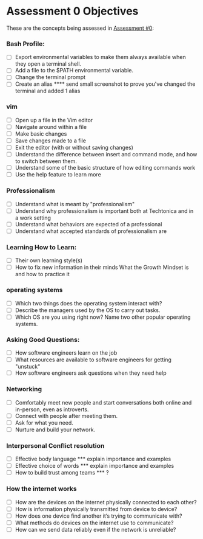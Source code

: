 # Assessment 0 Objectives

These are the concepts being assessed in [Assessment #0](https://github.com/Techtonica/curriculum/blob/master/projects/first-assessment.md):

### Bash Profile:
- [ ] Export environmental variables to make them always available when they open a terminal shell.
- [ ] Add a file to the $PATH environmental variable.
- [ ] Change the terminal prompt
- [ ] Create an alias
**** send small screenshot to prove you've changed the terminal and added 1 alias

### vim
- [ ] Open up a file in the Vim editor
- [ ] Navigate around within a file
- [ ] Make basic changes
- [ ] Save changes made to a file
- [ ] Exit the editor (with or without saving changes)
- [ ] Understand the difference between insert and command mode, and how to switch between them.
- [ ] Understand some of the basic structure of how editing commands work
- [ ] Use the help feature to learn more

### Professionalism
- [ ] Understand what is meant by "professionalism"
- [ ] Understand why professionalism is important both at Techtonica and in a work setting
- [ ] Understand what behaviors are expected of a professional
- [ ] Understand what accepted standards of professionalism are

### Learning How to Learn:
- [ ] Their own learning style(s)
- [ ] How to fix new information in their minds
What the Growth Mindset is and how to practice it

### operating systems
- [ ] Which two things does the operating system interact with?
- [ ] Describe the managers used by the OS to carry out tasks.
- [ ] Which OS are you using right now?  Name two other popular operating systems.

### Asking Good Questions:
- [ ] How software engineers learn on the job
- [ ] What resources are available to software engineers for getting "unstuck"
- [ ] How software engineers ask questions when they need help

### Networking

- [ ] Comfortably meet new people and start conversations both online and in-person, even as introverts.
- [ ] Connect with people after meeting them.
- [ ] Ask for what you need.
- [ ] Nurture and build your network.

### Interpersonal Conflict resolution
- [ ] Effective body language *** explain importance and examples
- [ ] Effective choice of words *** explain importance and examples
- [ ] How to build trust among teams *** ?

### How the internet works
- [ ] How are the devices on the internet physically connected to each other?
- [ ] How is information physically transmitted from device to device?
- [ ] How does one device find another it’s trying to communicate with?
- [ ] What methods do devices on the internet use to communicate?
- [ ] How can we send data reliably even if the network is unreliable?
